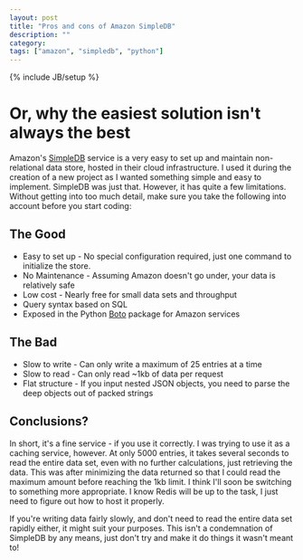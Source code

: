 ```yaml
---
layout: post
title: "Pros and cons of Amazon SimpleDB"
description: ""
category: 
tags: ["amazon", "simpledb", "python"]
---
```

{% include JB/setup %}

# Or, why the easiest solution isn't always the best

Amazon's [SimpleDB](http://aws.amazon.com/simpledb/) service is a very easy to set up and maintain non-relational data store, hosted in their cloud infrastructure. I used it during the creation of a new project as I wanted something simple and easy to implement. SimpleDB was just that. However, it has quite a few limitations. Without getting into too much detail, make sure you take the following into account before you start coding:

## The Good

* Easy to set up - No special configuration required, just one command to initialize the store.
* No Maintenance - Assuming Amazon doesn't go under, your data is relatively safe
* Low cost - Nearly free for small data sets and throughput
* Query syntax based on SQL
* Exposed in the Python [Boto](https://github.com/boto/boto) package for Amazon services

## The Bad

* Slow to write - Can only write a maximum of 25 entries at a time
* Slow to read - Can only read ~1kb of data per request
* Flat structure - If you input nested JSON objects, you need to parse the deep objects out of packed strings

## Conclusions?

In short, it's a fine service - if you use it correctly. I was trying to use it as a caching service, however. At only 5000 entries, it takes several seconds to read the entire data set, even with no further calculations, just retrieving the data. This was after minimizing the data returned so that I could read the maximum amount before reaching the 1kb limit. I think I'll soon be switching to something more appropriate. I know Redis will be up to the task, I just need to figure out how to host it properly.

If you're writing data fairly slowly, and don't need to read the entire data set rapidly either, it might suit your purposes. This isn't a condemnation of SimpleDB by any means, just don't try and make it do things it wasn't meant to!
